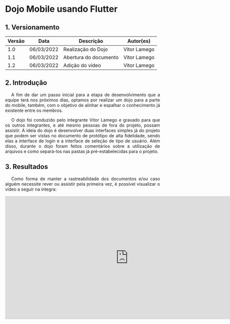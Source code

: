 # Dojo Mobile usando Flutter

## 1. Versionamento

| Versão | Data       | Descrição               | Autor(es)     |
| ------ | ---------- | ----------------------- | -----------   |
| 1.0    | 06/03/2022 | Realização do Dojo      | Vitor Lamego  |
| 1.1    | 06/03/2022 | Abertura do documento   | Vitor Lamego  |
| 1.2    | 06/03/2022 | Adição do vídeo         | Vitor Lamego  |

## 2. Introdução

<p align="justify" style="text-indent: 20px">A fim de dar um passo inicial para a etapa de desenvolvimento que a equipe terá nos próximos dias, optamos por realizar um dojo para a parte do mobile, também, com o objetivo de alinhar e espalhar o conhecimento já existente entre os membros. </p>

<p align="justify" style="text-indent: 20px">O dojo foi conduzido pelo integrante Vitor Lamego e gravado para que os outros integrantes, e até mesmo pessoas de fora do projeto, possam assistir. A ideia do dojo é desenvolver duas interfaces simples já do projeto que podem ser vistas no documento de protótipo de alta fidelidade, sendo elas a interface de login e a interface de seleção de tipo de usuário. Além disso, durante o dojo foram feitos comentários sobre a utilização de arquivos e como separá-los nas pastas já pré-estabelecidas para o projeto.</p>

## 3. Resultados

<p align="justify" style="text-indent: 20px">Como forma de manter a rastreabilidade dos documentos e/ou caso alguém necessite rever ou assistir pela primeira vez, é possível visualizar o vídeo a seguir na íntegra:</p>

<iframe width="800" height="400" src="https://www.youtube.com/embed/UKY5-OVQSj8" title="YouTube video player" frameborder="0" allow="accelerometer; autoplay; clipboard-write; encrypted-media; gyroscope; picture-in-picture" allowfullscreen></iframe>
